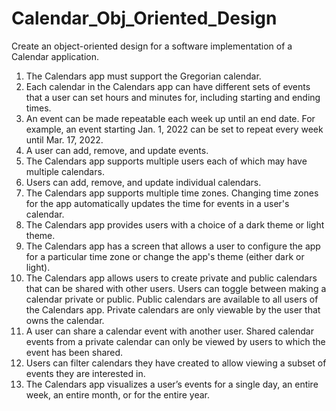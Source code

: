 # Calendar_Obj_Oriented_Design

Create an object-oriented design for a software implementation of a Calendar application. 

1. The Calendars app must support the Gregorian calendar.
2. Each calendar in the Calendars app can have different sets of events that a user can set
hours and minutes for, including starting and ending times.
3. An event can be made repeatable each week up until an end date. For example, an
event starting Jan. 1, 2022 can be set to repeat every week until Mar. 17, 2022.
4. A user can add, remove, and update events.
5. The Calendars app supports multiple users each of which may have multiple calendars.
6. Users can add, remove, and update individual calendars.
7. The Calendars app supports multiple time zones. Changing time zones for the app
automatically updates the time for events in a user's calendar.
8. The Calendars app provides users with a choice of a dark theme or light theme.
9. The Calendars app has a screen that allows a user to configure the app for a particular
time zone or change the app's theme (either dark or light).
10. The Calendars app allows users to create private and public calendars that can be
shared with other users. Users can toggle between making a calendar private or public.
Public calendars are available to all users of the Calendars app. Private calendars are
only viewable by the user that owns the calendar.
11. A user can share a calendar event with another user. Shared calendar events from a
private calendar can only be viewed by users to which the event has been shared.
12. Users can filter calendars they have created to allow viewing a subset of events they are
interested in.
13. The Calendars app visualizes a user’s events for a single day, an entire week, an entire
month, or for the entire year.

